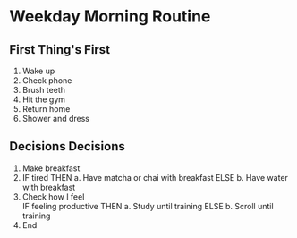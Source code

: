 # Weekday Morning Routine

## First Thing's First 
1. Wake up
1. Check phone
1. Brush teeth
1. Hit the gym
1. Return home
1. Shower and dress

## Decisions Decisions
1. Make breakfast
1. IF tired THEN
    a. Have matcha or chai with breakfast
   ELSE
    b. Have water with breakfast
1. Check how I feel    
   IF feeling productive THEN
    a. Study until training
   ELSE
    b. Scroll until training
1. End     